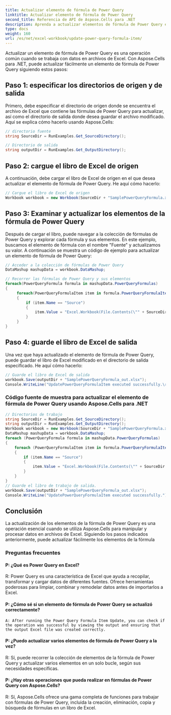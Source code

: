 ```yaml
---
title: Actualizar elemento de fórmula de Power Query
linktitle: Actualizar elemento de fórmula de Power Query
second_title: Referencia de API de Aspose.Cells para .NET
description: Aprenda a actualizar elementos de fórmula de Power Query en archivos de Excel usando Aspose.Cells para .NET.
type: docs
weight: 160
url: /es/net/excel-workbook/update-power-query-formula-item/
---
```

Actualizar un elemento de fórmula de Power Query es una operación común cuando se trabaja con datos en archivos de Excel. Con Aspose.Cells para .NET, puede actualizar fácilmente un elemento de fórmula de Power Query siguiendo estos pasos:

## Paso 1: especificar los directorios de origen y de salida

Primero, debe especificar el directorio de origen donde se encuentra el archivo de Excel que contiene las fórmulas de Power Query para actualizar, así como el directorio de salida donde desea guardar el archivo modificado. Aquí se explica cómo hacerlo usando Aspose.Cells:

```csharp
// directorio fuente
string SourceDir = RunExamples.Get_SourceDirectory();

// Directorio de salida
string outputDir = RunExamples.Get_OutputDirectory();
```

## Paso 2: cargue el libro de Excel de origen

A continuación, debe cargar el libro de Excel de origen en el que desea actualizar el elemento de fórmula de Power Query. He aquí cómo hacerlo:

```csharp
// Cargue el libro de Excel de origen
Workbook workbook = new Workbook(SourceDir + "SamplePowerQueryFormula.xlsx");
```

## Paso 3: Examinar y actualizar los elementos de la fórmula de Power Query

Después de cargar el libro, puede navegar a la colección de fórmulas de Power Query y explorar cada fórmula y sus elementos. En este ejemplo, buscamos el elemento de fórmula con el nombre "Fuente" y actualizamos su valor. A continuación se muestra un código de ejemplo para actualizar un elemento de fórmula de Power Query:

```csharp
// Acceder a la colección de fórmulas de Power Query
DataMashup mashupData = workbook.DataMashup;

// Recorrer las fórmulas de Power Query y sus elementos
foreach(PowerQueryFormula formula in mashupData.PowerQueryFormulas)
{
     foreach(PowerQueryFormulaItem item in formula.PowerQueryFormulaItems)
     {
         if (item.Name == "Source")
         {
             item.Value = "Excel.Workbook(File.Contents(\"" + SourceDir + "SamplePowerQueryFormulaSource.xlsx\"), null, true)";
         }
     }
}
```

## Paso 4: guarde el libro de Excel de salida

Una vez que haya actualizado el elemento de fórmula de Power Query, puede guardar el libro de Excel modificado en el directorio de salida especificado. He aquí cómo hacerlo:

```csharp
// Guarde el libro de Excel de salida
workbook.Save(outputDir + "SamplePowerQueryFormula_out.xlsx");
Console.WriteLine("UpdatePowerQueryFormulaItem executed successfully.\r\n");
```

### Código fuente de muestra para actualizar el elemento de fórmula de Power Query usando Aspose.Cells para .NET 
```csharp
// Directorios de trabajo
string SourceDir = RunExamples.Get_SourceDirectory();
string outputDir = RunExamples.Get_OutputDirectory();
Workbook workbook = new Workbook(SourceDir + "SamplePowerQueryFormula.xlsx");
DataMashup mashupData = workbook.DataMashup;
foreach (PowerQueryFormula formula in mashupData.PowerQueryFormulas)
{
	foreach (PowerQueryFormulaItem item in formula.PowerQueryFormulaItems)
	{
		if (item.Name == "Source")
		{
			item.Value = "Excel.Workbook(File.Contents(\"" + SourceDir + "SamplePowerQueryFormulaSource.xlsx\"), null, true)";
		}
	}
}
// Guarde el libro de trabajo de salida.
workbook.Save(outputDir + "SamplePowerQueryFormula_out.xlsx");
Console.WriteLine("UpdatePowerQueryFormulaItem executed successfully.");
```

## Conclusión

La actualización de los elementos de la fórmula de Power Query es una operación esencial cuando se utiliza Aspose.Cells para manipular y procesar datos en archivos de Excel. Siguiendo los pasos indicados anteriormente, puede actualizar fácilmente los elementos de la fórmula

### Preguntas frecuentes

#### P: ¿Qué es Power Query en Excel?
     
R: Power Query es una característica de Excel que ayuda a recopilar, transformar y cargar datos de diferentes fuentes. Ofrece herramientas poderosas para limpiar, combinar y remodelar datos antes de importarlos a Excel.

#### P: ¿Cómo sé si un elemento de fórmula de Power Query se actualizó correctamente?
    A: After running the Power Query Formula Item Update, you can check if the operation was successful by viewing the output and ensuring that the output Excel file was created correctly.

#### P: ¿Puedo actualizar varios elementos de fórmula de Power Query a la vez?
    
R: Sí, puede recorrer la colección de elementos de la fórmula de Power Query y actualizar varios elementos en un solo bucle, según sus necesidades específicas.

#### P: ¿Hay otras operaciones que pueda realizar en fórmulas de Power Query con Aspose.Cells?
    
R: Sí, Aspose.Cells ofrece una gama completa de funciones para trabajar con fórmulas de Power Query, incluida la creación, eliminación, copia y búsqueda de fórmulas en un libro de Excel.